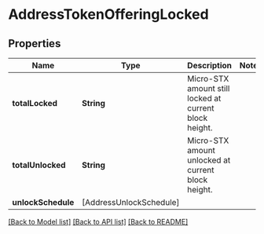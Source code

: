 # AddressTokenOfferingLocked

## Properties
Name | Type | Description | Notes
------------ | ------------- | ------------- | -------------
**totalLocked** | **String** | Micro-STX amount still locked at current block height. | 
**totalUnlocked** | **String** | Micro-STX amount unlocked at current block height. | 
**unlockSchedule** | [AddressUnlockSchedule] |  | 

[[Back to Model list]](../README.md#documentation-for-models) [[Back to API list]](../README.md#documentation-for-api-endpoints) [[Back to README]](../README.md)


